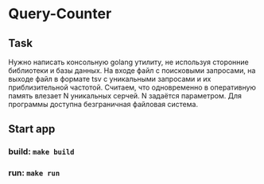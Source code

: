 # Query-Counter

## Task
Нужно написать консольную golang утилиту, не используя сторонние библиотеки и базы
данных. На входе файл с поисковыми запросами, на выходе файл в формате tsv с
уникальными запросами и их приблизительной частотой. Считаем, что одновременно в оперативную память влезает N уникальных серчей. N
задаётся параметром. Для программы доступна безграничная файловая система.

## Start app
### build: ```make build```
### run: ```make run```
